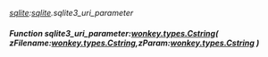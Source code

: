 _[sqlite](../../modules/sqlite/sqlite-module.md):[sqlite](../../modules/sqlite/sqlite-module.md).sqlite3\_uri\_parameter_
##### Function sqlite3\_uri\_parameter:[wonkey.types.Cstring](../../modules/wonkey/wonkey-types-cstring.md)( zFilename:[wonkey.types.Cstring](../../modules/wonkey/wonkey-types-cstring.md),zParam:[wonkey.types.Cstring](../../modules/wonkey/wonkey-types-cstring.md) )
